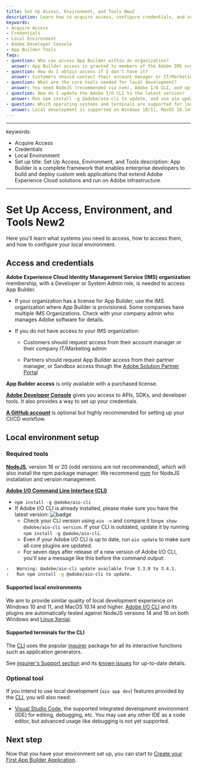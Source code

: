 ```yaml
---
title: Set Up Access, Environment, and Tools New2
description: Learn how to acquire access, configure credentials, and set up your local environment and developer tools for Adobe App Builder applications. This document details all prerequisites, supported platforms, and essential tools to get started.
keywords:
- Acquire Access
- Credentials
- Local Environment
- Adobe Developer Console
- App Builder Tools
faqs:
- question: Who can access App Builder within an organization?
  answer: App Builder access is granted to members of the Adobe IMS organization with Developer or System Admin roles and a valid App Builder license.
- question: How do I obtain access if I don't have it?
  answer: Customers should contact their account manager or IT/Marketing admin, while partners can request access via their partner manager or the Adobe Solution Partner Portal.
- question: What are the core tools needed for local development?
  answer: You need NodeJS (recommended via nvm), Adobe I/O CLI, and optionally a GitHub account for CI/CD workflows.
- question: How do I update the Adobe I/O CLI to the latest version?
  answer: Run npm install -g @adobe/aio-cli to update, and use aio update to keep all CLI core plugins current.
- question: Which operating systems and terminals are supported for local development?
  answer: Local development is supported on Windows 10/11, MacOS 10.14+, and Linux Xenial, with popular terminals compatible through the inquirer package.
---
```

---
keywords:
- Acquire Access
- Credentials
- Local Environment
- Set up
  title: Set Up Access, Environment, and Tools
  description: App Builder is a complete framework that enables enterprise developers to build and deploy custom web applications that extend Adobe Experience Cloud solutions and run on Adobe infrastructure.
---

# Set Up Access, Environment, and Tools New2

Here you'll learn what systems you need to access, how to access them, and how to configure your local environment.

## Access and credentials

**Adobe Experience Cloud Identity Management Service (IMS) organization** membership, with a Developer or System Admin role, is needed to access App Builder.

* If your organization has a license for App Builder, use the IMS organization where App Builder is provisioned. Some companies have multiple IMS Organizations. Check with your company admin who manages Adobe software for details.

- If you do not have access to your IMS organization:

  - Customers should request access from their account manager or their company IT/Marketing admin

  - Partners should request App Builder access from their partner manager, or Sandbox access though the [Adobe Solution Partner Portal](https://solutionpartners.adobe.com/home.html)

**App Builder access** is only available with a purchased license.

**[Adobe Developer Console](https://developer.adobe.com/developer-console/)** gives you access to APIs, SDKs, and developer tools. It also provides a way to set up your credentials.

**[A GitHub account](https://github.com/)** is optional but highly recommended for setting up your CI/CD workflow.

## Local environment setup

### Required tools

[**NodeJS**](https://nodejs.org/en/download/), version 18 or 20 (odd versions are not recommended), which will also install the npm package manager. We recommend [nvm](https://github.com/nvm-sh/nvm/blob/master/README.md) for NodeJS installation and version management.

[**Adobe I/O Command Line Interface (CLI)**](https://github.com/adobe/aio-cli)

- `npm install -g @adobe/aio-cli`
- If Adobe I/O CLI is already installed, please make sure you have the latest version: ![badge](https://img.shields.io/npm/v/@adobe/aio-cli.svg)
  - Check your CLI version using `aio -v` and compare it to`npm show @adobe/aio-cli version`. If your CLI is outdated, update it by running `npm install -g @adobe/aio-cli`.
  - Even if your Adobe I/O CLI is up to date, run `aio update` to make sure all core plugins are updated.
  - For seven days after release of a new version of Adobe I/O CLI, you'll see a message like this before the command output:

```bash
›   Warning: @adobe/aio-cli update available from 3.3.0 to 3.4.1.
›   Run npm install -g @adobe/aio-cli to update.
```

#### Supported local environments

We aim to provide similar quality of local development experience on Windows 10 and 11, and MacOS 10.14 and higher.
[Adobe I/O CLI](https://github.com/adobe/aio-cli) and its plugins are automatically tested against NodeJS versions 14 and 16 on both Windows and [Linux Xenial](http://releases.ubuntu.com/16.04/).

#### Supported terminals for the CLI

The [CLI](https://github.com/adobe/aio-cli) uses the popular [inquirer](https://www.npmjs.com/package/inquirer) package for all its interactive functions such as application generators.

See [inquirer's Support section](https://www.npmjs.com/package/inquirer#support-os-terminals) and its [known issues](https://www.npmjs.com/package/inquirer#known-issues) for up-to-date details.

### Optional tool

If you intend to use local development (`aio app dev`) features provided by the [CLI](https://github.com/adobe/aio-cli), you will also need:

- [Visual Studio Code](https://code.visualstudio.com/download), the supported integrated development environment (IDE) for editing, debugging, etc. You may use any other IDE as a code editor, but advanced usage like debugging is not yet supported.

## Next step

Now that you have your environment set up, you can start to [Create your First App Builder Application](first-app.md).
